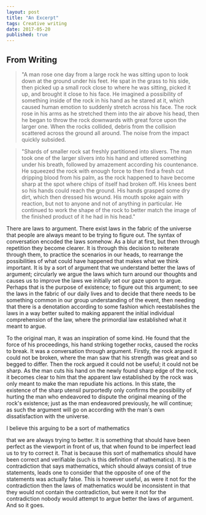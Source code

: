 ```yaml
---
layout: post
title: "An Excerpt"
tags: Creative writing
date: 2017-05-20
published: true
---
```


## From Writing

> "A man rose one day from a large rock he was sitting upon to look down at the
> ground under his feet. He spat in the grass to his side, then picked up a
> small rock close to where he was sitting, picked it up, and brought it close
> to his face. He imagined a possibility of something inside of the rock in his
> hand as he stared at it, which caused human emotion to suddenly stretch across
> his face. The rock rose in his arms as he stretched them into the air above
> his head, then he began to throw the rock downwards with great force upon the
> larger one. When the rocks collided, debris from the collision scattered
> across the ground all around. The noise from the impact quickly subsided.

> "Shards of smaller rock sat freshly partitioned into slivers. The man took one
> of the larger slivers into his hand and uttered something under his breath,
> followed by amazement according his countenance. He squeezed the rock with
> enough force to then find a fresh cut dripping blood from his palm, as the
> rock happened to have become sharp at the spot where chips of itself had
> broken off. His knees bent so his hands could reach the ground. His hands
> grasped some dry dirt, which then dressed his wound. His mouth spoke again
> with reaction, but not to anyone and not of anything in particular. He
> continued to work the shape of the rock to better match the image of the
> finished product of it he had in his head."

There are laws to argument. There exist laws in the fabric of the universe that
people are always meant to be trying to figure out. The syntax of conversation
encoded the laws somehow. As a blur at first, but then through repetition they
become clearer. It is through this decision to reiterate through them, to
practice the scenarios in our heads, to rearrange the possibilities of what
could have happened that makes what we think important. It is by a sort of
argument that we understand better the laws of argument; circularly we argue the
laws which turn around our thoughts and causes us to improve the laws we
initially set our gaze upon to argue. Perhaps that is the purpose of existence;
to figure out this argument; to see the laws in the fabric of our daily lives
and to decide that there needs to be something common in our group understanding
of the event, then needing that there is a denotation according to some fashion
which reestablishes the laws in a way better suited to making apparent the
initial individual comprehension of the law, where the primordial law
established what it meant to argue.

To the original man, it was an inspiration of some kind. He found that the force
of his proceedings, his hand striking together rocks, caused the rocks to break.
It was a conversation through argument. Firstly, the rock argued it could not be
broken, where the man saw that his strength was great and so begged to differ.
Then the rock argued it could not be useful; it could not be sharp. As the man
cuts his hand on the newly found sharp edge of the rock, it becomes clear to him
that the apparent law established by the rock was only meant to make the man
repudiate his actions. In this state, the existence of the sharp utensil
purportedly only confirms the possibility of hurting the man who endeavored to
dispute the original meaning of the rock's existence; just as the man endeavored
previously, he will continue; as such the argument will go on according with the
man's own dissatisfaction with the universe.

I believe this arguing to be a sort of mathematics
<!-- ({% post_url 2017-05-23-mystical-mathematical-argument %}) --> 
that we are always trying to
better. It is something that should have been perfect as the viewport in front
of us, that when found to be imperfect lead us to try to correct it. That is
because this sort of mathematics should have been correct and verifiable (such
is this definition of mathematics). It is the contradiction that says
mathematics, which should always consist of true statements, leads one to
consider that the opposite of one of the statements was actually false. This is
however useful, as were it not for the contradiction then the laws of
mathematics would be inconsistent in that they would not contain the
contradiction, but were it not for the contradiction nobody would attempt to
argue better the laws of argument. And so it goes.
